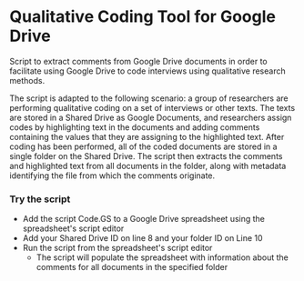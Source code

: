 # Qualitative Coding Tool for Google Drive
Script to extract comments from Google Drive documents in order to facilitate using Google Drive to code interviews using qualitative research methods.

The script is adapted to the following scenario: a group of researchers are performing qualitative coding on a set of interviews or other texts. The texts are stored in a Shared Drive as Google Documents, and researchers assign codes by highlighting text in the documents and adding comments containing the values that they are assigning to the highlighted text. After coding has been performed, all of the coded documents are stored in a single folder on the Shared Drive. The script then extracts the comments and highlighted text from all documents in the folder, along with metadata identifying the file from which the comments originate.

### Try the script
- Add the script Code.GS to a Google Drive spreadsheet using the spreadsheet's script editor
- Add your Shared Drive ID on line 8 and your folder ID on Line 10
- Run the script from the spreadsheet's script editor 
  - The script will populate the spreadsheet with information about the comments for all documents in the specified folder
